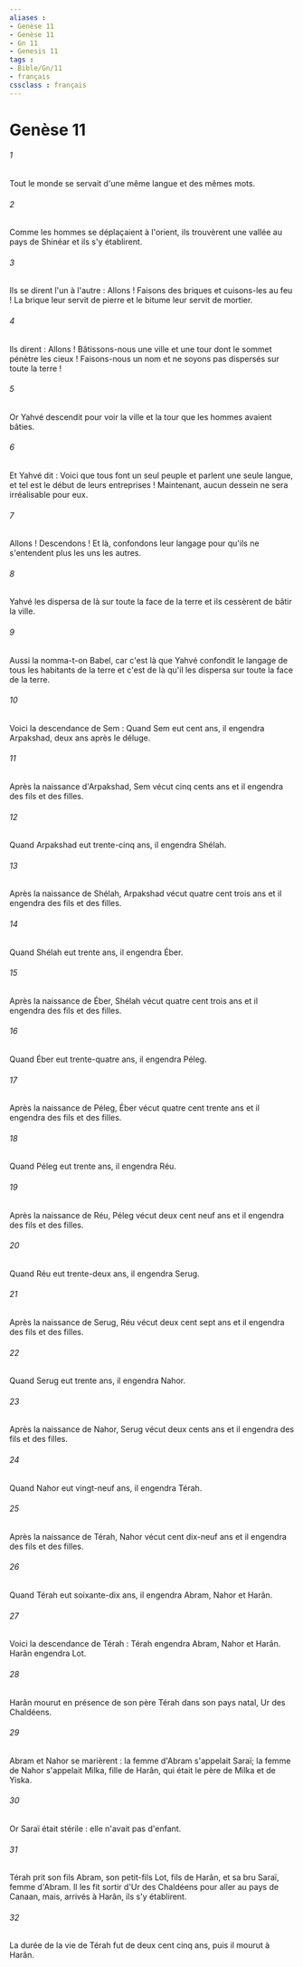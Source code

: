 ```yaml
---
aliases : 
- Genèse 11
- Genèse 11
- Gn 11
- Genesis 11
tags : 
- Bible/Gn/11
- français
cssclass : français
---
```


# Genèse 11

###### 1
Tout le monde se servait d'une même langue et des mêmes mots. 
###### 2
Comme les hommes se déplaçaient à l'orient, ils trouvèrent une vallée au pays de Shinéar et ils s'y établirent. 
###### 3
Ils se dirent l'un à l'autre : Allons ! Faisons des briques et cuisons-les au feu ! La brique leur servit de pierre et le bitume leur servit de mortier. 
###### 4
Ils dirent : Allons ! Bâtissons-nous une ville et une tour dont le sommet pénètre les cieux ! Faisons-nous un nom et ne soyons pas dispersés sur toute la terre ! 
###### 5
Or Yahvé descendit pour voir la ville et la tour que les hommes avaient bâties. 
###### 6
Et Yahvé dit : Voici que tous font un seul peuple et parlent une seule langue, et tel est le début de leurs entreprises ! Maintenant, aucun dessein ne sera irréalisable pour eux. 
###### 7
Allons ! Descendons ! Et là, confondons leur langage pour qu'ils ne s'entendent plus les uns les autres. 
###### 8
Yahvé les dispersa de là sur toute la face de la terre et ils cessèrent de bâtir la ville. 
###### 9
Aussi la nomma-t-on Babel, car c'est là que Yahvé confondit le langage de tous les habitants de la terre et c'est de là qu'il les dispersa sur toute la face de la terre.
###### 10
Voici la descendance de Sem : Quand Sem eut cent ans, il engendra Arpakshad, deux ans après le déluge. 
###### 11
Après la naissance d'Arpakshad, Sem vécut cinq cents ans et il engendra des fils et des filles.
###### 12
Quand Arpakshad eut trente-cinq ans, il engendra Shélah. 
###### 13
Après la naissance de Shélah, Arpakshad vécut quatre cent trois ans et il engendra des fils et des filles.
###### 14
Quand Shélah eut trente ans, il engendra Éber. 
###### 15
Après la naissance de Éber, Shélah vécut quatre cent trois ans et il engendra des fils et des filles.
###### 16
Quand Éber eut trente-quatre ans, il engendra Péleg. 
###### 17
Après la naissance de Péleg, Éber vécut quatre cent trente ans et il engendra des fils et des filles.
###### 18
Quand Péleg eut trente ans, il engendra Réu. 
###### 19
Après la naissance de Réu, Péleg vécut deux cent neuf ans et il engendra des fils et des filles.
###### 20
Quand Réu eut trente-deux ans, il engendra Serug. 
###### 21
Après la naissance de Serug, Réu vécut deux cent sept ans et il engendra des fils et des filles.
###### 22
Quand Serug eut trente ans, il engendra Nahor. 
###### 23
Après la naissance de Nahor, Serug vécut deux cents ans et il engendra des fils et des filles.
###### 24
Quand Nahor eut vingt-neuf ans, il engendra Térah. 
###### 25
Après la naissance de Térah, Nahor vécut cent dix-neuf ans et il engendra des fils et des filles.
###### 26
Quand Térah eut soixante-dix ans, il engendra Abram, Nahor et Harân.
###### 27
Voici la descendance de Térah : Térah engendra Abram, Nahor et Harân. Harân engendra Lot. 
###### 28
Harân mourut en présence de son père Térah dans son pays natal, Ur des Chaldéens. 
###### 29
Abram et Nahor se marièrent : la femme d'Abram s'appelait Saraï; la femme de Nahor s'appelait Milka, fille de Harân, qui était le père de Milka et de Yiska. 
###### 30
Or Saraï était stérile : elle n'avait pas d'enfant.
###### 31
Térah prit son fils Abram, son petit-fils Lot, fils de Harân, et sa bru Saraï, femme d'Abram. Il les fit sortir d'Ur des Chaldéens pour aller au pays de Canaan, mais, arrivés à Harân, ils s'y établirent.
###### 32
La durée de la vie de Térah fut de deux cent cinq ans, puis il mourut à Harân.
